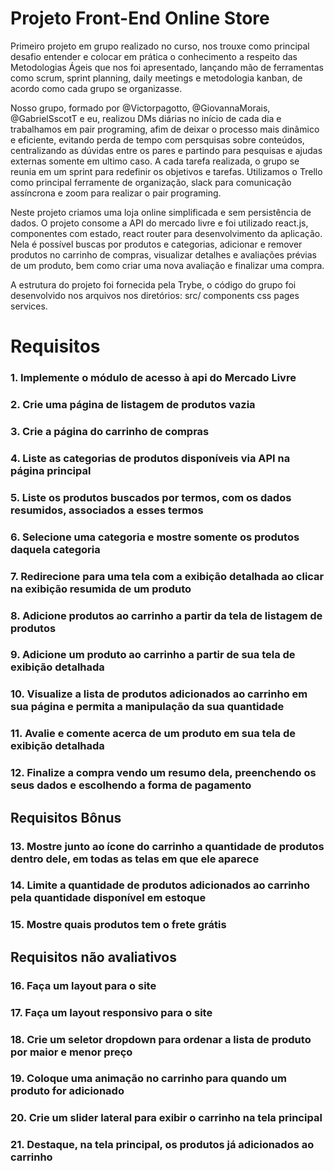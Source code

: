 # Projeto Front-End Online Store

  Primeiro projeto em grupo realizado no curso, nos trouxe como principal desafio entender e colocar em prática o conhecimento a respeito das Metodologias Ágeis que nos foi apresentado, lançando mão de ferramentas como scrum,  sprint planning, daily meetings e metodologia kanban, de acordo como cada grupo se organizasse.
  
  Nosso grupo, formado por @Victorpagotto, @GiovannaMorais, @GabrielSscotT e eu, realizou DMs diárias no início de cada dia e trabalhamos em pair programing, afim de deixar o processo mais dinâmico e eficiente, evitando perda de tempo com persquisas sobre conteúdos, centralizando as dúvidas entre os pares e partindo para pesquisas e ajudas externas somente em ultimo caso. A cada tarefa realizada, o grupo se reunia em um sprint para redefinir os objetivos e tarefas. Utilizamos o Trello como principal ferramente de organização, slack para comunicação assíncrona e zoom para realizar o pair programing.

  Neste projeto criamos uma loja online simplificada e sem persistência de dados. O projeto consome a API do mercado livre e foi utilizado react.js, componentes com estado, react router para desenvolvimento da aplicação. Nela é possível buscas por produtos e categorias, adicionar e remover produtos no carrinho de compras, visualizar detalhes e avaliações prévias de um produto, bem como criar uma nova avaliação e finalizar uma compra.

A estrutura do projeto foi fornecida pela Trybe, o código do grupo foi desenvolvido nos arquivos nos diretórios: src/ components css pages services.

# Requisitos
### 1. Implemente o módulo de acesso à api do Mercado Livre
### 2. Crie uma página de listagem de produtos vazia
### 3. Crie a página do carrinho de compras
### 4. Liste as categorias de produtos disponíveis via API na página principal
### 5. Liste os produtos buscados por termos, com os dados resumidos, associados a esses termos
### 6. Selecione uma categoria e mostre somente os produtos daquela categoria
### 7. Redirecione para uma tela com a exibição detalhada ao clicar na exibição resumida de um produto
### 8. Adicione produtos ao carrinho a partir da tela de listagem de produtos
### 9. Adicione um produto ao carrinho a partir de sua tela de exibição detalhada
### 10. Visualize a lista de produtos adicionados ao carrinho em sua página e permita a manipulação da sua quantidade
### 11. Avalie e comente acerca de um produto em sua tela de exibição detalhada
### 12. Finalize a compra vendo um resumo dela, preenchendo os seus dados e escolhendo a forma de pagamento
## Requisitos Bônus
### 13. Mostre junto ao ícone do carrinho a quantidade de produtos dentro dele, em todas as telas em que ele aparece
### 14. Limite a quantidade de produtos adicionados ao carrinho pela quantidade disponível em estoque
### 15. Mostre quais produtos tem o frete grátis
## Requisitos não avaliativos
### 16. Faça um layout para o site
### 17. Faça um layout responsivo para o site
### 18. Crie um seletor dropdown para ordenar a lista de produto por maior e menor preço
### 19. Coloque uma animação no carrinho para quando um produto for adicionado
### 20. Crie um slider lateral para exibir o carrinho na tela principal
### 21. Destaque, na tela principal, os produtos já adicionados ao carrinho
